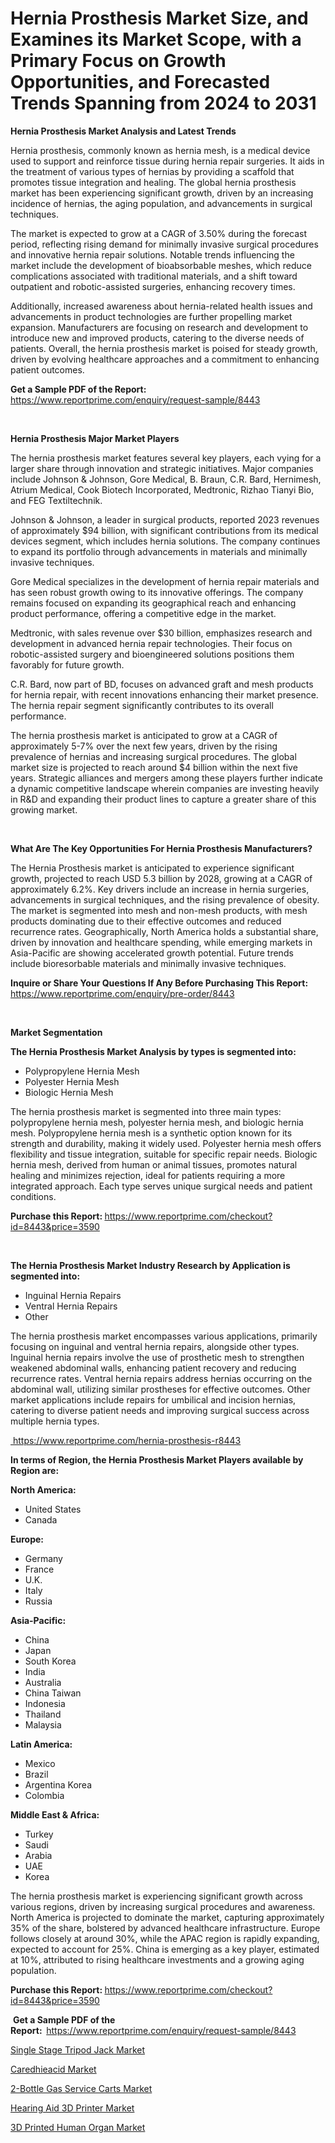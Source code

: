 <p><h1>Hernia Prosthesis Market Size, and Examines its Market Scope, with a Primary Focus on Growth Opportunities, and Forecasted Trends Spanning from 2024 to 2031</h1></p><p><strong>Hernia Prosthesis Market Analysis and Latest Trends</strong></p>
<p><p>Hernia prosthesis, commonly known as hernia mesh, is a medical device used to support and reinforce tissue during hernia repair surgeries. It aids in the treatment of various types of hernias by providing a scaffold that promotes tissue integration and healing. The global hernia prosthesis market has been experiencing significant growth, driven by an increasing incidence of hernias, the aging population, and advancements in surgical techniques.</p><p>The market is expected to grow at a CAGR of 3.50% during the forecast period, reflecting rising demand for minimally invasive surgical procedures and innovative hernia repair solutions. Notable trends influencing the market include the development of bioabsorbable meshes, which reduce complications associated with traditional materials, and a shift toward outpatient and robotic-assisted surgeries, enhancing recovery times.</p><p>Additionally, increased awareness about hernia-related health issues and advancements in product technologies are further propelling market expansion. Manufacturers are focusing on research and development to introduce new and improved products, catering to the diverse needs of patients. Overall, the hernia prosthesis market is poised for steady growth, driven by evolving healthcare approaches and a commitment to enhancing patient outcomes.</p></p>
<p><strong>Get a Sample PDF of the Report:&nbsp;</strong> <a href="https://www.reportprime.com/enquiry/request-sample/8443">https://www.reportprime.com/enquiry/request-sample/8443</a></p>
<p>&nbsp;</p>
<p><strong>Hernia Prosthesis Major Market Players</strong></p>
<p><p>The hernia prosthesis market features several key players, each vying for a larger share through innovation and strategic initiatives. Major companies include Johnson & Johnson, Gore Medical, B. Braun, C.R. Bard, Hernimesh, Atrium Medical, Cook Biotech Incorporated, Medtronic, Rizhao Tianyi Bio, and FEG Textiltechnik.</p><p>Johnson & Johnson, a leader in surgical products, reported 2023 revenues of approximately $94 billion, with significant contributions from its medical devices segment, which includes hernia solutions. The company continues to expand its portfolio through advancements in materials and minimally invasive techniques.</p><p>Gore Medical specializes in the development of hernia repair materials and has seen robust growth owing to its innovative offerings. The company remains focused on expanding its geographical reach and enhancing product performance, offering a competitive edge in the market.</p><p>Medtronic, with sales revenue over $30 billion, emphasizes research and development in advanced hernia repair technologies. Their focus on robotic-assisted surgery and bioengineered solutions positions them favorably for future growth.</p><p>C.R. Bard, now part of BD, focuses on advanced graft and mesh products for hernia repair, with recent innovations enhancing their market presence. The hernia repair segment significantly contributes to its overall performance.</p><p>The hernia prosthesis market is anticipated to grow at a CAGR of approximately 5-7% over the next few years, driven by the rising prevalence of hernias and increasing surgical procedures. The global market size is projected to reach around $4 billion within the next five years. Strategic alliances and mergers among these players further indicate a dynamic competitive landscape wherein companies are investing heavily in R&D and expanding their product lines to capture a greater share of this growing market.</p></p>
<p>&nbsp;</p>
<p><strong>What Are The Key Opportunities For Hernia Prosthesis Manufacturers?</strong></p>
<p><p>The Hernia Prosthesis market is anticipated to experience significant growth, projected to reach USD 5.3 billion by 2028, growing at a CAGR of approximately 6.2%. Key drivers include an increase in hernia surgeries, advancements in surgical techniques, and the rising prevalence of obesity. The market is segmented into mesh and non-mesh products, with mesh products dominating due to their effective outcomes and reduced recurrence rates. Geographically, North America holds a substantial share, driven by innovation and healthcare spending, while emerging markets in Asia-Pacific are showing accelerated growth potential. Future trends include bioresorbable materials and minimally invasive techniques.</p></p>
<p><strong>Inquire or Share Your Questions If Any Before Purchasing This Report:</strong> <a href="https://www.reportprime.com/enquiry/pre-order/8443">https://www.reportprime.com/enquiry/pre-order/8443</a></p>
<p>&nbsp;</p>
<p><strong>Market Segmentation</strong></p>
<p><strong>The Hernia Prosthesis Market Analysis by types is segmented into:</strong></p>
<p><ul><li>Polypropylene Hernia Mesh</li><li>Polyester Hernia Mesh</li><li>Biologic Hernia Mesh</li></ul></p>
<p><p>The hernia prosthesis market is segmented into three main types: polypropylene hernia mesh, polyester hernia mesh, and biologic hernia mesh. Polypropylene hernia mesh is a synthetic option known for its strength and durability, making it widely used. Polyester hernia mesh offers flexibility and tissue integration, suitable for specific repair needs. Biologic hernia mesh, derived from human or animal tissues, promotes natural healing and minimizes rejection, ideal for patients requiring a more integrated approach. Each type serves unique surgical needs and patient conditions.</p></p>
<p><strong>Purchase this Report:&nbsp;</strong><a href="https://www.reportprime.com/checkout?id=8443&price=3590">https://www.reportprime.com/checkout?id=8443&price=3590</a></p>
<p>&nbsp;</p>
<p><strong>The Hernia Prosthesis Market Industry Research by Application is segmented into:</strong></p>
<p><ul><li>Inguinal Hernia Repairs</li><li>Ventral Hernia Repairs</li><li>Other</li></ul></p>
<p><p>The hernia prosthesis market encompasses various applications, primarily focusing on inguinal and ventral hernia repairs, alongside other types. Inguinal hernia repairs involve the use of prosthetic mesh to strengthen weakened abdominal walls, enhancing patient recovery and reducing recurrence rates. Ventral hernia repairs address hernias occurring on the abdominal wall, utilizing similar prostheses for effective outcomes. Other market applications include repairs for umbilical and incision hernias, catering to diverse patient needs and improving surgical success across multiple hernia types.</p></p>
<p><a href="https://www.reportprime.com/hernia-prosthesis-r8443">&nbsp;https://www.reportprime.com/hernia-prosthesis-r8443</a></p>
<p><strong>In terms of Region, the Hernia Prosthesis Market Players available by Region are:</strong></p>
<p>
    <p> <strong> North America: </strong>
        <ul>
            <li>United States</li>
            <li>Canada</li>
        </ul>
        </p> 
    <p> <strong> Europe: </strong>
        <ul>
            <li>Germany</li>
            <li>France</li>
            <li>U.K.</li>
            <li>Italy</li>
            <li>Russia</li>
        </ul>
        </p> 
    <p> <strong> Asia-Pacific: </strong>
        <ul>
            <li>China</li>
            <li>Japan</li>
            <li>South Korea</li>
            <li>India</li>
            <li>Australia</li>
            <li>China Taiwan</li>
            <li>Indonesia</li>
            <li>Thailand</li>
            <li>Malaysia</li>
        </ul>
        </p> 
    <p> <strong> Latin America: </strong>
        <ul>
            <li>Mexico</li>
            <li>Brazil</li>
            <li>Argentina Korea</li>
            <li>Colombia</li>
        </ul>
        </p> 
    <p> <strong> Middle East & Africa: </strong>
        <ul>
            <li>Turkey</li>
            <li>Saudi</li>
            <li>Arabia</li>
            <li>UAE</li>
            <li>Korea</li>
        </ul>
    </p>
    </p>
<p><p>The hernia prosthesis market is experiencing significant growth across various regions, driven by increasing surgical procedures and awareness. North America is projected to dominate the market, capturing approximately 35% of the share, bolstered by advanced healthcare infrastructure. Europe follows closely at around 30%, while the APAC region is rapidly expanding, expected to account for 25%. China is emerging as a key player, estimated at 10%, attributed to rising healthcare investments and a growing aging population.</p></p>
<p><strong>Purchase this Report: </strong><a href="https://www.reportprime.com/checkout?id=8443&price=3590">https://www.reportprime.com/checkout?id=8443&price=3590</a></p>
<p>&nbsp;<strong>Get a Sample PDF of the Report:&nbsp;&nbsp;</strong><a href="https://www.reportprime.com/enquiry/request-sample/8443">https://www.reportprime.com/enquiry/request-sample/8443</a></p>
<p><strong></strong></p>
<p><p><a href="https://medium.com/@hassen.nww/the-single-stage-tripod-jack-market-has-witnessed-significant-growth-in-recent-years-and-this-b677be62b26f">Single Stage Tripod Jack Market</a></p><p><a href="https://issuu.com/reportprime-2/docs/caredhieacid-market-size-2030.pptx_6eb5e618688dc8">Caredhieacid Market</a></p><p><a href="https://medium.com/@hassen.nww/the-market-for-2-bottle-gas-service-carts-market-is-examined-in-this-report-along-with-the-b7b18eabd635?postPublishedType=initial">2-Bottle Gas Service Carts Market</a></p><p><a href="https://www.linkedin.com/pulse/global-perspectives-hearing-aid-3d-printer-market-trends-ksvve?trackingId=%2BNAWS56CRyeIoidMaehfog%3D%3D">Hearing Aid 3D Printer Market</a></p><p><a href="https://www.linkedin.com/pulse/evaluating-global-3d-printed-human-organ-market-trends-ifwlf?trackingId=0uuNdLQsQI2tmmm%2F7Cf0eA%3D%3D">3D Printed Human Organ Market</a></p></p>